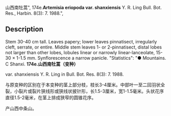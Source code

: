 山西南牡蒿",
174e.**Artemisia eriopoda var. shanxiensis** Y. R. Ling Bull. Bot. Res., Harbin. 8(3): 7. 1988.",

## Description
Stem 30-40 cm tall. Leaves papery; lower leaves pinnatisect, irregularly cleft, serrate, or entire. Middle stem leaves 1- or 2-pinnatisect, distal lobes not larger than other lobes, lobules linear or narrowly linear-lanceolate, 15-30 × 1-1.5 mm. Synflorescence a narrow panicle.
  "Statistics": "● Mountains. C Shanxi.
**174e.山西南牡蒿（变种）**

var. shanxiensis Y. R. Ling in Bull. Bot. Res. 8(3): 7. 1988.

与原变种的区别在于本变种的茎上部分枝，枝长3-4厘米。中部叶一至二回羽状全裂，小裂片或裂片狭线形或狭线状披针形，长1.5-3厘米，宽1-1.5毫米。头状花序直径1.5-2毫米，在茎上排成狭窄的圆锥花序。

产山西中条山。
